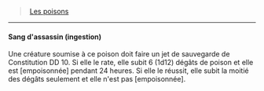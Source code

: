 ﻿---
!GenericItem
Name: Sang d'assassin (ingestion)
Id: poisons_hd.md#sang-dassassin-ingestion
ParentLink: poisons_hd.md#les-poisons
ParentName: Les poisons
NameLevel: 4
Attributes: {}
AttributesDictionary: >+
  {}

---
> [Les poisons](hd_poisons.md)

---

#### Sang d'assassin (ingestion)

Une créature soumise à ce poison doit faire un jet de sauvegarde de Constitution DD 10. Si elle le rate, elle subit 6 (1d12) dégâts de poison et elle est [empoisonnée] pendant 24 heures. Si elle le réussit, elle subit la moitié des dégâts seulement et elle n'est pas [empoisonnée].

